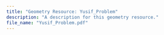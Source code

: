 ```yaml
---
title: "Geometry Resource: Yusif_Problem"
description: "A description for this geometry resource."
file_name: "Yusif_Problem.pdf"
---
```


